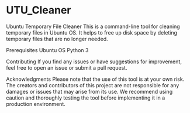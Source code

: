 # UTU_Cleaner
Ubuntu Temporary File Cleaner
This is a command-line tool for cleaning temporary files in Ubuntu OS. It helps to free up disk space by deleting temporary files that are no longer needed.

Prerequisites
Ubuntu OS
Python 3

Contributing
If you find any issues or have suggestions for improvement, feel free to open an issue or submit a pull request.


Acknowledgments
Please note that the use of this tool is at your own risk. The creators and contributors of this project are not responsible for any damages or issues that may arise from its use. We recommend using caution and thoroughly testing the tool before implementing it in a production environment.
